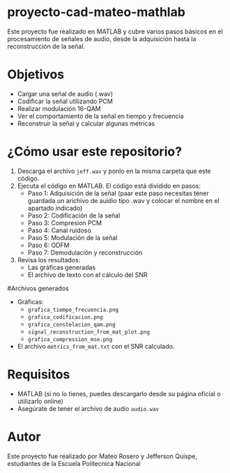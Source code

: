 # proyecto-cad-mateo-mathlab

Este proyecto fue realizado en MATLAB y cubre varios pasos básicos en el procesamiento de señales de audio, desde la adquisición hasta la reconstrucción de la señal.

# Objetivos

- Cargar una señal de audio (.wav)
- Codificar la señal utilizando PCM
- Realizar modulación 16-QAM
- Ver el comportamiento de la señal en tiempo y frecuencia
- Reconstruir la señal y calcular algunas métricas

# ¿Cómo usar este repositorio?

1. Descarga el archivo `jeff.wav` y ponlo en la misma carpeta que este código.
2. Ejecuta el código en MATLAB. El código está dividido en pasos:
   - Paso 1: Adquisición de la señal (paar este paso necesitas tener guardada un arichivo de auidio tipo .wav y colocar el nombre en el apartado indicado)
   - Paso 2: Codificación de la señal 
   - Paso 3: Compresion PCM 
   - Paso 4: Canal ruidoso 
   - Paso 5: Modulación de la señal
   - Paso 6: ODFM
   - Paso 7: Demodulación y reconstrucción
3. Revisa los resultados:
   - Las gráficas generadas
   - El archivo de texto con el cálculo del SNR

#Archivos generados

- Gráficas:
  - `grafica_tiempo_frecuencia.png`
  - `grafica_codificacion.png`
  - `grafica_constelacion_qam.png`
  - `signal_reconstruction_from_mat_plot.png`
  - `grafica_compression_mse.png`
- El archivo `metrics_from_mat.txt` con el SNR calculado.

# Requisitos

- MATLAB (si no lo tienes, puedes descargarlo desde su página oficial o utilizarlo online)
- Asegúrate de tener el archivo de audio `audio.wav`

# Autor
Este proyecto fue realizado por Mateo Rosero y Jefferson Quispe, estudiantes de la Escuela Politecnica Nacional
